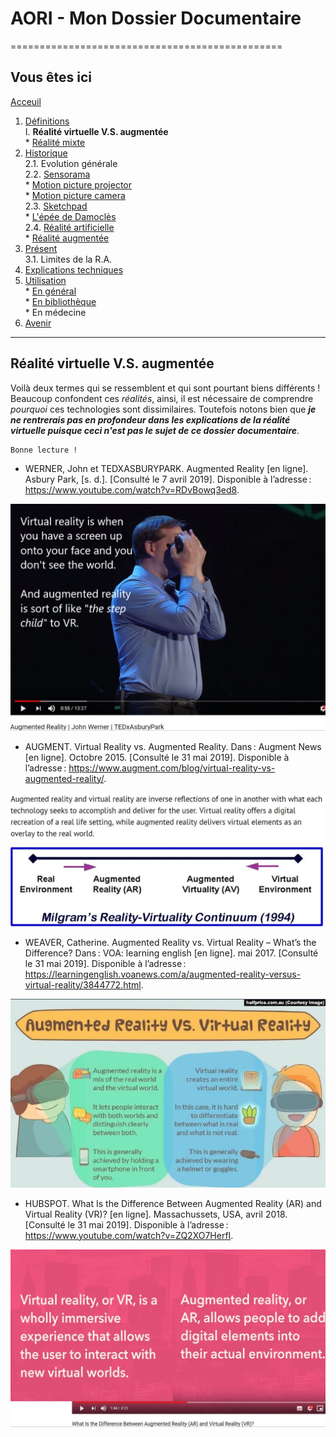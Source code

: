 # AORI - Mon Dossier Documentaire
===============================================

## Vous êtes ici  
[Acceuil](Introduction.md)

1. [Définitions](Definition.md)  
    I. **Réalité virtuelle V.S. augmentée**  
         * [Réalité mixte](mixed.md)  
2. [Historique](Histoire.md)  
  2.1. Evolution générale  
  2.2. [Sensorama](sensorama.md)  
         * [Motion picture projector](premierei.md)   
         * [Motion picture camera](secondei.md)  
  2.3. [Sketchpad](logiciel.md)  
         * [L'épée de Damoclès](epee.md)  
  2.4. [Réalité artificielle](rearti.md)  
         * [Réalité augmentée](ra.md)  
3. [Présent](present.md)  
  3.1. Limites de la R.A.  
4. [Explications techniques](Fonctionnement.md)  
5. [Utilisation](utilisation.md)  
         * [En général](engeneral.md)  
         * [En bibliothèque](bibli.md)  
         * En médecine  
 6. [Avenir](Avenir.md)  

-----------------------------------------------
 **Réalité virtuelle V.S. augmentée**
 ---------------------------------------------------------------------------------------------------------------------------------------
 
Voilà deux termes qui se ressemblent et qui sont pourtant biens différents ! Beaucoup confondent ces *réalités*, ainsi, il est nécessaire de comprendre *pourquoi* ces technologies sont dissimilaires. Toutefois notons bien que ___je ne rentrerais pas en profondeur dans les explications de la réalité virtuelle puisque ceci n'est pas le sujet de ce dossier documentaire___.

````
Bonne lecture !
````
* WERNER, John et TEDXASBURYPARK. Augmented Reality [en ligne]. Asbury Park, [s. d.]. [Consulté le 7 avril 2019]. Disponible à l’adresse : https://www.youtube.com/watch?v=RDvBowq3ed8.  

![Défintion facile](/Images/vs1.JPG)  
 
* AUGMENT. Virtual Reality vs. Augmented Reality. Dans : Augment News [en ligne]. Octobre 2015. [Consulté le 31 mai 2019]. Disponible à l’adresse : https://www.augment.com/blog/virtual-reality-vs-augmented-reality/.

![VS plus complet](/Images/vs2.JPG)
![VS schema](/Images/vs3.JPG)  
 
 * WEAVER, Catherine. Augmented Reality vs. Virtual Reality – What’s the Difference? Dans : VOA: learning english [en ligne]. mai 2017. [Consulté le 31 mai 2019]. Disponible à l’adresse : https://learningenglish.voanews.com/a/augmented-reality-versus-virtual-reality/3844772.html.
 
 ![VS schema2](/Images/vs4.JPG)  
 
 * HUBSPOT. What Is the Difference Between Augmented Reality (AR) and Virtual Reality (VR)? [en ligne]. Massachussets, USA, avril 2018. [Consulté le 31 mai 2019]. Disponible à l’adresse : https://www.youtube.com/watch?v=ZQ2XO7HerfI.  
  
 ![VS schema 3](/Images/vs5.JPG)
 
 
 
